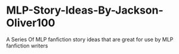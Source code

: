# MLP-Story-Ideas-By-Jackson-Oliver100
A Series Of MLP fanfiction story ideas that are great for use by MLP fanfiction writers
